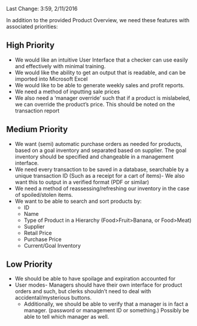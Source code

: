 ﻿Last Change: 3:59, 2/11/2016

In addition to the provided Product Overview, we need these features with associated priorities:

## High Priority
* We would like an intuitive User Interface that a checker can use easily and effectively with minimal training.
* We would like the ability to get an output that is readable, and can be imported into Microsoft Excel
* We would like to be able to generate weekly sales and profit reports.
* We need a method of inputting sale prices
* We also need a ‘manager override’ such that if a product is mislabeled, we can override the product’s price. This should be noted on the transaction report

## Medium Priority
* We want (semi) automatic purchase orders as needed for products, based on a goal inventory and separated based on supplier. The goal inventory should be specified and changeable in a management interface.
* We need every transaction to be saved in a database, searchable by a unique transaction ID (Such as a receipt for a cart of items)- We also want this to output in a verified format (PDF or similar)
* We need a method of reassessing/refreshing our inventory in the case of spoiled/stolen items.
* We want to be able to search and sort products by:
   * ID
   * Name
   * Type of Product in a Hierarchy (Food>Fruit>Banana, or Food>Meat)
   * Supplier
   * Retail Price
   * Purchase Price
   * Current/Goal Inventory

## Low Priority
* We should be able to have spoilage and expiration accounted for
* User modes- Managers should have their own interface for product orders and such, but clerks shouldn’t need to deal with accidental/mysterious buttons.
   * Additionally, we should be able to verify that a manager is in fact a manager. (password or management ID or something.) Possibly be able to tell which manager as well.

